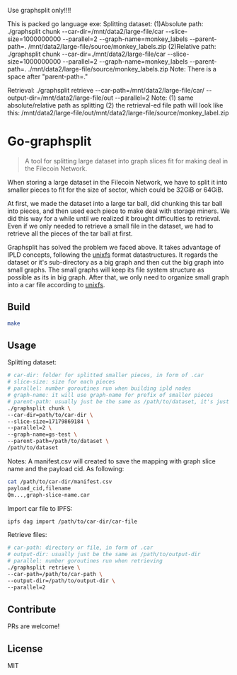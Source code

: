 Use graphsplit only!!!!

This is packed go language exe:
Splitting dataset:
(1)Absolute path: ./graphsplit chunk --car-dir=/mnt/data2/large-file/car --slice-size=1000000000 --parallel=2 --graph-name=monkey_labels --parent-path=. /mnt/data2/large-file/source/monkey_labels.zip
(2)Relative path: ./graphsplit chunk --car-dir=./mnt/data2/large-file/car --slice-size=1000000000 --parallel=2 --graph-name=monkey_labels --parent-path=. ./mnt/data2/large-file/source/monkey_labels.zip
Note: There is a space after "parent-path=."

Retrieval:
./graphsplit retrieve --car-path=/mnt/data2/large-file/car/ --output-dir=/mnt/data2/large-file/out --parallel=2
Note: (1) same absolute/relative path as splitting
          (2) the retrieval-ed file path will look like this: /mnt/data2/large-file/out/mnt/data2/large-file/source/monkey_label.zip


Go-graphsplit
==================
> A tool for splitting large dataset into graph slices fit for making deal in the Filecoin Network.


When storing a large dataset in the Filecoin Network, we have to split it into smaller pieces to fit for the size of sector, which could be 32GiB or 64GiB.

At first, we made the dataset into a large tar ball, did chunking this tar ball into pieces, and then used each piece to make deal with storage miners. We did this way for a while until we realized it brought difficulties to retrieval. Even if we only needed to retrieve a small file in the dataset, we had to retrieve all the pieces of the tar ball at first. 

Graphsplit has solved the problem we faced above. It takes advantage of IPLD concepts, following the [unixfs](https://github.com/ipfs/go-unixfs) format datastructures. It regards the dataset or it's sub-directory as a big graph and then cut the big graph into small graphs. The small graphs will keep its file system structure as possible as its in big graph. After that, we only need to organize small graph into a car file according to [unixfs](https://github.com/ipfs/go-unixfs).

## Build
```sh
make
```

## Usage

Splitting dataset:
```sh
# car-dir: folder for splitted smaller pieces, in form of .car
# slice-size: size for each pieces
# parallel: number goroutines run when building ipld nodes
# graph-name: it will use graph-name for prefix of smaller pieces
# parent-path: usually just be the same as /path/to/dataset, it's just a method to figure out relative path when building IPLD graph
./graphsplit chunk \
--car-dir=path/to/car-dir \
--slice-size=17179869184 \
--parallel=2 \
--graph-name=gs-test \
--parent-path=/path/to/dataset \
/path/to/dataset
```
Notes: A manifest.csv will created to save the mapping with graph slice name and the payload cid. As following:
```sh
cat /path/to/car-dir/manifest.csv
payload_cid,filename
Qm...,graph-slice-name.car
```

Import car file to IPFS: 
```sh
ipfs dag import /path/to/car-dir/car-file
```

Retrieve files:
```sh
# car-path: directory or file, in form of .car
# output-dir: usually just be the same as /path/to/output-dir
# parallel: number goroutines run when retrieving
./graphsplit retrieve \
--car-path=/path/to/car-path \
--output-dir=/path/to/output-dir \
--parallel=2
```

## Contribute

PRs are welcome!


## License

MIT

